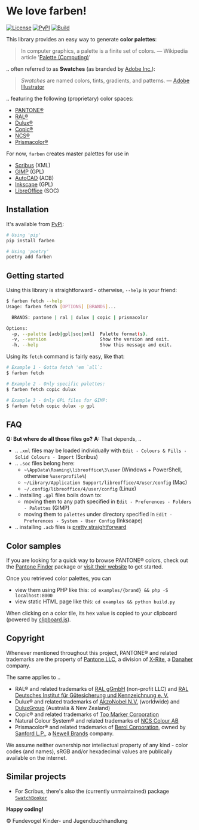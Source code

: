 # We love farben!
[![License](https://badgen.net/badge/license/MIT/blue)](https://codeberg.org/Fundevogel/farben/src/branch/main/LICENSE) [![PyPI](https://badgen.net/pypi/v/farben)](https://pypi.org/project/farben) [![Build](https://ci.codeberg.org/api/badges/Fundevogel/farben/status.svg)](https://codeberg.org/Fundevogel/farben/issues)

This library provides an easy way to generate **color palettes**:

> In computer graphics, a palette is a finite set of colors.
> — Wikipedia article '[Palette (Computing)](https://en.wikipedia.org/wiki/Palette_(computing))'

.. often referred to as **Swatches** (as branded by [Adobe Inc.](https://www.adobe.com)):

> *Swatches* are named colors, tints, gradients, and patterns.
> — [Adobe Illustrator](https://helpx.adobe.com/illustrator/using/using-creating-swatches.html)

.. featuring the following (proprietary) color spaces:

- [PANTONE®](https://www.pantone.com)
- [RAL®](https://www.ral-farben.de)
- [Dulux®](https://www.dulux.com.au)
- [Copic®](https://www.copicmarker.com)
- [NCS®](https://ncscolour.com)
- [Prismacolor®](https://www.prismacolor.com)

For now, `farben` creates master palettes for use in

- [Scribus](https://www.scribus.net) (XML)
- [GIMP](https://www.gimp.org) (GPL)
- [AutoCAD](https://www.autodesk.com/products/autocad) (ACB)
- [Inkscape](https://inkscape.org) (GPL)
- [LibreOffice](https://www.libreoffice.org) (SOC)


## Installation

It's available from [PyPi](https://pypi.org/project/farben):

```bash
# Using 'pip'
pip install farben

# Using 'poetry'
poetry add farben
```


## Getting started

Using this library is straightforward  - otherwise, `--help` is your friend:

```bash
$ farben fetch --help
Usage: farben fetch [OPTIONS] [BRANDS]...

  BRANDS: pantone | ral | dulux | copic | prismacolor

Options:
  -p, --palette [acb|gpl|soc|xml]  Palette format(s).
  -v, --version                    Show the version and exit.
  -h, --help                       Show this message and exit.
```

Using its `fetch` command is fairly easy, like that:

```bash
# Example 1 - Gotta fetch 'em `all`:
$ farben fetch

# Example 2 - Only specific palettes:
$ farben fetch copic dulux

# Example 3 - Only GPL files for GIMP:
$ farben fetch copic dulux -p gpl
```

## FAQ

**Q: But where do all those files go?**
**A:** That depends, ..
- .. `.xml` files may be loaded individually with `Edit - Colours & Fills - Solid Colours - Import` (Scribus)
- .. `.soc` files belong here:
  - `~\AppData\Roaming\libreoffice\3\user` (Windows + PowerShell, otherwise `%userprofile%`)
  - `~/Library/Application Support/libreoffice/4/user/config` (Mac)
  - `~/.config/libreoffice/4/user/config` (Linux)
- .. installing `.gpl` files boils down to:
  - moving them to any path specified in `Edit - Preferences - Folders - Palettes` (GIMP)
  - moving them to `palettes` under directory specified in `Edit - Preferences - System - User Config` (Inkscape)
- .. installing `.acb` files is [pretty straightforward](https://knowledge.autodesk.com/support/autocad/learn-explore/caas/CloudHelp/cloudhelp/2016/ENU/AutoCAD-Core/files/GUID-17E00AB3-3065-4F1B-A1C3-C4963396D2CB-htm.html)


## Color samples

If you are looking for a quick way to browse PANTONE® colors, check out the [Pantone Finder](https://github.com/picorana/Pantone_finder) package or [visit their website](https://picorana.github.io/Pantone_finder) to get started.

Once you retrieved color palettes, you can

- view them using PHP like this: `cd examples/{brand} && php -S localhost:8000`
- view static HTML page like this: `cd examples && python build.py`

When clicking on a color tile, its hex value is copied to your clipboard (powered by [clipboard.js](https://github.com/zenorocha/clipboard.js)).


## Copyright

Whenever mentioned throughout this project, PANTONE® and related trademarks are the property of [Pantone LLC](https://www.pantone.com), a division of [X-Rite](https://www.xrite.com), a [Danaher](https://www.danaher.com) company.

The same applies to ..
- RAL® and related trademarks of [RAL gGmbH](https://www.ral-farben.de) (non-profit LLC) and [RAL Deutsches Institut für Gütesicherung und Kennzeichnung e. V.](https://www.ral.de)
- Dulux® and related trademarks of [AkzoNobel N.V.](https://www.akzonobel.com) (worldwide) and [DuluxGroup](https://www.dulux.com.au) (Australia & New Zealand)
- Copic® and related trademarks of [Too Marker Corporation](https://www.toomarker.co.jp/en)
- Natural Colour System® and related trademarks of [NCS Colour AB](https://ncscolour.com)
- Prismacolor® and related trademarks of [Berol Corporation](http://www.berol.co.uk), owned by [Sanford L.P.](http://www.sanfordb2b.com), a [Newell Brands](https://www.newellbrands.com) company.

We assume neither ownership nor intellectual property of any kind - color codes (and names), sRGB and/or hexadecimal values are publically available on the internet.


## Similar projects

- For Scribus, there's also the (currently unmaintained) package [`SwatchBooker`](http://www.selapa.net/swatchbooker)


**Happy coding!**


:copyright: Fundevogel Kinder- und Jugendbuchhandlung
